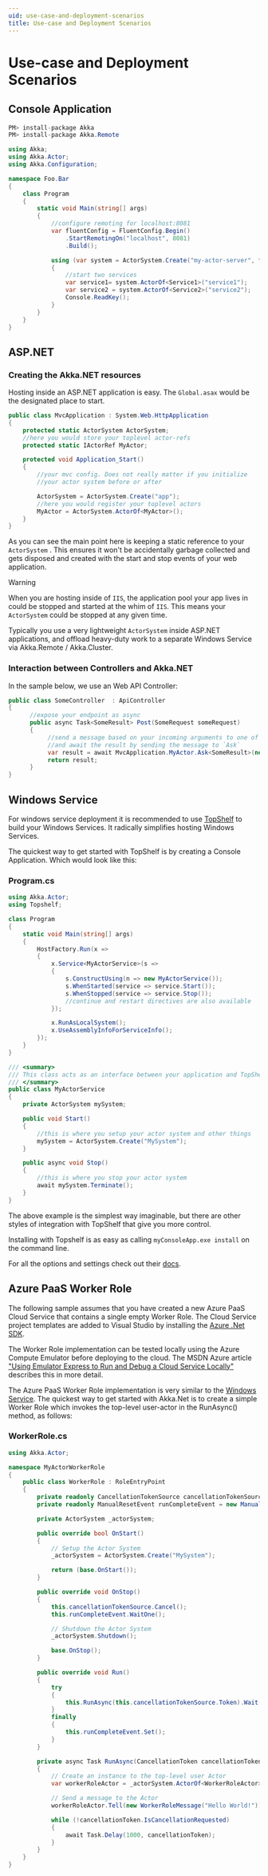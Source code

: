 ```yaml
---
uid: use-case-and-deployment-scenarios
title: Use-case and Deployment Scenarios
---
```

# Use-case and Deployment Scenarios

## Console Application

```csharp
PM> install-package Akka
PM> install-package Akka.Remote
```

```csharp
using Akka;
using Akka.Actor;
using Akka.Configuration;

namespace Foo.Bar
{
    class Program
    {
        static void Main(string[] args)
        {
            //configure remoting for localhost:8081
            var fluentConfig = FluentConfig.Begin()
                .StartRemotingOn("localhost", 8081)
                .Build();

            using (var system = ActorSystem.Create("my-actor-server", fluentConfig))
            {
                //start two services
                var service1= system.ActorOf<Service1>("service1");
                var service2 = system.ActorOf<Service2>("service2");
                Console.ReadKey();
            }
        }
    }
}
```

## ASP.NET

### Creating the Akka.NET resources

Hosting inside an ASP.NET application is easy. The `Global.asax` would be the designated place to start.

```csharp
public class MvcApplication : System.Web.HttpApplication
{
    protected static ActorSystem ActorSystem;
    //here you would store your toplevel actor-refs
    protected static IActorRef MyActor;

    protected void Application_Start()
    {
        //your mvc config. Does not really matter if you initialize
        //your actor system before or after

        ActorSystem = ActorSystem.Create("app");
        //here you would register your toplevel actors
        MyActor = ActorSystem.ActorOf<MyActor>();
    }
}
```

As you can see the main point here is keeping a static reference to your `ActorSystem` . This ensures it won't be accidentally garbage collected and gets disposed and created with the start and stop events of your web application. 

> [!WARNING]
> When you are hosting inside of `IIS`, the application pool your app lives in could be stopped and started at the whim of `IIS`. This means your `ActorSystem` could be stopped at any given time.

Typically you use a very lightweight `ActorSystem` inside ASP.NET applications, and offload heavy-duty work to a separate Windows Service via Akka.Remote / Akka.Cluster.

### Interaction between Controllers and Akka.NET

In the sample below, we use an Web API Controller:

```csharp
public class SomeController  : ApiController
{
      //expose your endpoint as async
      public async Task<SomeResult> Post(SomeRequest someRequest)
      {
           //send a message based on your incoming arguments to one of the actors you created earlier
           //and await the result by sending the message to `Ask`
           var result = await MvcApplication.MyActor.Ask<SomeResult>(new SomeMessage(someRequest.SomeArg1,someRequest.SomeArg2));
           return result;
      }
}
```

## Windows Service

For windows service deployment it is recommended to use [TopShelf](http://topshelf.readthedocs.org/en/latest/index.html)
to build your Windows Services. It radically simplifies hosting Windows Services.

The quickest way to get started with TopShelf is by creating a Console Application. Which would look like this:

### Program.cs

```csharp
using Akka.Actor;
using Topshelf;

class Program
{
    static void Main(string[] args)
    {
        HostFactory.Run(x =>
        {
            x.Service<MyActorService>(s =>
            {
                s.ConstructUsing(n => new MyActorService());
                s.WhenStarted(service => service.Start());
                s.WhenStopped(service => service.Stop());
                //continue and restart directives are also available
            });

            x.RunAsLocalSystem();
            x.UseAssemblyInfoForServiceInfo();
        });
    }
}

/// <summary>
/// This class acts as an interface between your application and TopShelf
/// </summary>
public class MyActorService
{
    private ActorSystem mySystem;

    public void Start()
    {
        //this is where you setup your actor system and other things
        mySystem = ActorSystem.Create("MySystem");
    }

    public async void Stop()
    {
        //this is where you stop your actor system
        await mySystem.Terminate();
    }
}
```

The above example is the simplest way imaginable, but there are other styles of integration with TopShelf that give you more control.

Installing with Topshelf is as easy as calling `myConsoleApp.exe install` on the command line.

For all the options and settings check out their [docs](http://topshelf.readthedocs.org/en/latest/index.html).

## Azure PaaS Worker Role

The following sample assumes that you have created a new Azure PaaS Cloud Service that contains a single
empty Worker Role. The Cloud Service project templates are added to Visual Studio by installing the 
[Azure .Net SDK](http://azure.microsoft.com/en-gb/downloads/).

The Worker Role implementation can be tested locally using the Azure Compute Emulator before deploying to the cloud. The MSDN Azure article ["Using Emulator Express to Run and Debug a Cloud Service Locally"](https://msdn.microsoft.com/en-us/library/azure/dn339018.aspx) describes this in more detail.

The Azure PaaS Worker Role implementation is very similar to the [Windows Service](#windows-service). 
The quickest way to get started with Akka.Net is to create a simple Worker Role which invokes the top-level
user-actor in the RunAsync() method, as follows:

### WorkerRole.cs

```csharp
using Akka.Actor;

namespace MyActorWorkerRole
{
    public class WorkerRole : RoleEntryPoint
    {
        private readonly CancellationTokenSource cancellationTokenSource = new CancellationTokenSource();
        private readonly ManualResetEvent runCompleteEvent = new ManualResetEvent(false);

        private ActorSystem _actorSystem;

        public override bool OnStart()
        {
            // Setup the Actor System
            _actorSystem = ActorSystem.Create("MySystem");

            return (base.OnStart());
        }

        public override void OnStop()
        {
            this.cancellationTokenSource.Cancel();
            this.runCompleteEvent.WaitOne();

            // Shutdown the Actor System
            _actorSystem.Shutdown();

            base.OnStop();
        }

        public override void Run()
        {
            try
            {
                this.RunAsync(this.cancellationTokenSource.Token).Wait();
            }
            finally
            {
                this.runCompleteEvent.Set();
            }
        }

        private async Task RunAsync(CancellationToken cancellationToken)
        {
            // Create an instance to the top-level user Actor
            var workerRoleActor = _actorSystem.ActorOf<WorkerRoleActor>("WorkerRole");

            // Send a message to the Actor
            workerRoleActor.Tell(new WorkerRoleMessage("Hello World!"));

            while (!cancellationToken.IsCancellationRequested)
            {
                await Task.Delay(1000, cancellationToken);
            }
        }
    }
}
```
